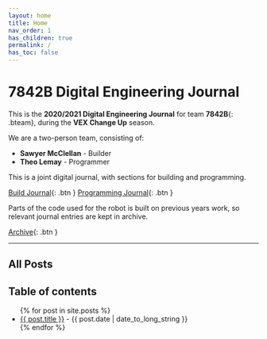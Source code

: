 ```yaml
---
layout: home
title: Home
nav_order: 1
has_children: true
permalink: /
has_toc: false
---
```


# 7842B Digital Engineering Journal

This is the **2020/2021 Digital Engineering Journal** for team **7842B**{: .bteam}, during the **VEX Change Up** season.

We are a two-person team, consisting of:

- **Sawyer McClellan** - Builder
- **Theo Lemay** - Programmer

This is a joint digital journal, with sections for building and programming.

[Build Journal]({{site.url}}/build){: .btn }
[Programming Journal]({{site.url}}/programming){: .btn }

Parts of the code used for the robot is built on previous years work, so relevant journal entries are kept in archive.

[Archive]({{site.url}}/archive){: .btn }

---

## All Posts

<h2 class="text-delta">Table of contents</h2>

<ul id="markdown-toc">
	{% for post in site.posts %}
	<li>
		<a href="{{ post.url | absolute_url }}">{{ post.title }}</a> 
		- {{ post.date | date_to_long_string }}
	</li>
	{% endfor %}
</ul>
